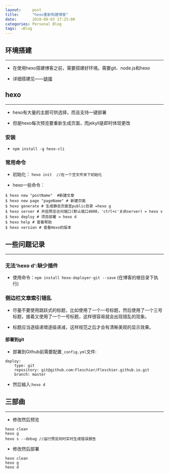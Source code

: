 ```yaml
---
layout:     post
title:      "hexo重新构建博客"
date:       2018-09-03 17:25:00
categories: Personal Blog
tags:  ๑Blog
---
```


## 环境搭建
---

- 在使用hexo搭建博客之前，需要搭建好环境。需要git、node.js和hexo

- 详细搭建见——[链接](https://neveryu.github.io/2016/09/03/hexo-next-one/)

## hexo
---

- hexo有大量的主题可供选择，而且支持一键部署

- 但是hexo每次预览要重新生成页面，而jekyll是即时体现更改

### 安装

- `npm install -g hexo-cli`

### 常用命令

- 初始化： `hexo init  //在一个空文件夹下初始化`

- hexo一些命令：
```
$ hexo new "postName"  #新建文章
$ hexo new page "pageName" # 新建页面
$ hexo generate # 生成静态页面至public目录 =hexo g
$ hexo server # 开启预览访问端口(默认端口4000，'ctrl+c'关闭server) = hexo s
$ hexo deploy # 项目部署 = hexo d
$ hexo help # 查看帮助
$ hexo version # 查看Hexo的版本
```

## 一些问题记录
---

### 无法'hexo d':缺少插件

- 使用命令：`npm install hexo-deployer-git --save` (在博客的根目录下执行)

### 侧边栏文章索引错乱

- 尽量不要使用跳跃式的标题，比如使用了一个一号标题，然后使用了一个三号标题，接着又使用了一个一号标题，这样很容易就会出现错乱的现象。

- 标题应当逐级递增逐级递减，这样规范之后才会有清晰美观的显示效果。

#### 部署到git

- 部署到Github前需要配置`_config.yml`文件:
```
deploy:
	type: git
	repository: git@github.com:Fleschier/Fleschier.github.io.git
	branch: master
```

- 然后输入:`hexo d`

## 三部曲
---

- 修改然后预览
```
hexo clean
hexo g
hexo s --debug //运行预览同时实时生成错误报告
```

- 修改然后部署
```
hexo clean
hexo g
hexo d
```
